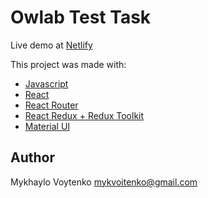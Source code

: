 # Owlab Test Task

Live demo at [Netlify](https://64ba5ec7957dd50072bcc6b1--glittery-fairy-f54370.netlify.app/)

This project was made with:
* [Javascript](https://developer.mozilla.org/ru/docs/Web/JavaScript)
* [React](https://react.dev/)
* [React Router](https://reactrouter.com/)
* [React Redux + Redux Toolkit](https://react-redux.js.org/)
* [Material UI](https://mui.com/)

## Author

Mykhaylo Voytenko [mykvoitenko@gmail.com](mailto:mykvoitenko@gmail.com)